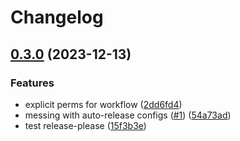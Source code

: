 # Changelog

## [0.3.0](https://github.com/booee/docker-build-info/compare/v0.2.0...v0.3.0) (2023-12-13)


### Features

* explicit perms for workflow ([2dd6fd4](https://github.com/booee/docker-build-info/commit/2dd6fd4df0e1cbabf89cb98b751cc76b8602b9f7))
* messing with auto-release configs ([#1](https://github.com/booee/docker-build-info/issues/1)) ([54a73ad](https://github.com/booee/docker-build-info/commit/54a73adc5d8482d8503c183986eae5196a845571))
* test release-please ([15f3b3e](https://github.com/booee/docker-build-info/commit/15f3b3eef660bc3d96620cfcaa9de7467dc4b8cb))

